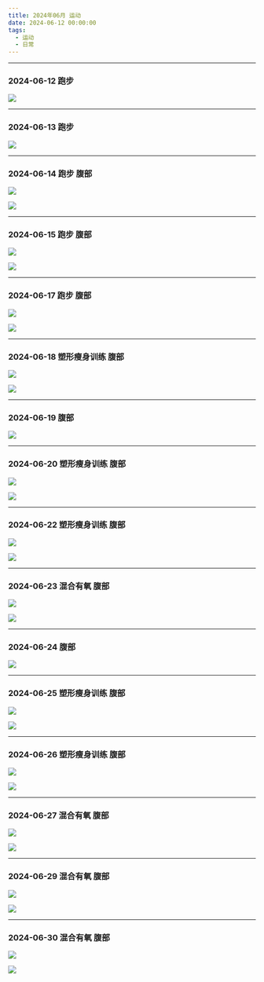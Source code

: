 ```yaml
---
title: 2024年06月 运动
date: 2024-06-12 00:00:00
tags: 
  - 运动
  - 日常
---
```


<link rel="stylesheet" href="/../css/base.css">
<link rel="stylesheet" href="/../css/center.css">
<link rel="stylesheet" href="/../css/images.css">

--- 

### 2024-06-12 跑步


<img class="half" src="/../images/exercise/2024-06-12.jpg"></img>



--- 

### 2024-06-13 跑步


<img class="half" src="/../images/exercise/2024-06-13.jpg"></img>



--- 

### 2024-06-14 跑步 腹部


<img class="half" src="/../images/exercise/2024-06-14.jpg"></img>



<img class="half" src="/../images/exercise/2024-06-14_腹部.jpg"></img>



--- 

### 2024-06-15 跑步 腹部


<img class="half" src="/../images/exercise/2024-06-15.jpg"></img>



<img class="half" src="/../images/exercise/2024-06-15_腹部.jpg"></img>



--- 

### 2024-06-17 跑步 腹部


<img class="half" src="/../images/exercise/2024-06-17.jpg"></img>



<img class="half" src="/../images/exercise/2024-06-17_腹部.jpg"></img>



--- 

### 2024-06-18 塑形瘦身训练 腹部


<img class="half" src="/../images/exercise/2024-06-18_塑形瘦身训练.jpg"></img>



<img class="half" src="/../images/exercise/2024-06-18_腹部.jpg"></img>



--- 

### 2024-06-19 腹部


<img class="half" src="/../images/exercise/2024-06-19_腹部.jpg"></img>



--- 

### 2024-06-20 塑形瘦身训练 腹部


<img class="half" src="/../images/exercise/2024-06-20_塑形瘦身训练.jpg"></img>



<img class="half" src="/../images/exercise/2024-06-20_腹部.jpg"></img>



--- 

### 2024-06-22 塑形瘦身训练 腹部


<img class="half" src="/../images/exercise/2024-06-22_塑形瘦身训练.jpg"></img>



<img class="half" src="/../images/exercise/2024-06-22_腹部.jpg"></img>



--- 

### 2024-06-23 混合有氧 腹部


<img class="half" src="/../images/exercise/2024-06-23_混合有氧.jpg"></img>



<img class="half" src="/../images/exercise/2024-06-23_腹部.jpg"></img>



--- 

### 2024-06-24 腹部


<img class="half" src="/../images/exercise/2024-06-24_腹部.jpg"></img>



--- 

### 2024-06-25 塑形瘦身训练 腹部


<img class="half" src="/../images/exercise/2024-06-25_塑形瘦身训练.jpg"></img>



<img class="half" src="/../images/exercise/2024-06-25_腹部.jpg"></img>



--- 

### 2024-06-26 塑形瘦身训练 腹部


<img class="half" src="/../images/exercise/2024-06-26_塑形瘦身训练.jpg"></img>



<img class="half" src="/../images/exercise/2024-06-26_腹部.jpg"></img>



--- 

### 2024-06-27 混合有氧 腹部


<img class="half" src="/../images/exercise/2024-06-27_混合有氧.jpg"></img>



<img class="half" src="/../images/exercise/2024-06-27_腹部.jpg"></img>



--- 

### 2024-06-29 混合有氧 腹部


<img class="half" src="/../images/exercise/2024-06-29_混合有氧.jpg"></img>



<img class="half" src="/../images/exercise/2024-06-29_腹部.jpg"></img>



--- 

### 2024-06-30 混合有氧 腹部


<img class="half" src="/../images/exercise/2024-06-30_混合有氧.jpg"></img>



<img class="half" src="/../images/exercise/2024-06-30_腹部.jpg"></img>

